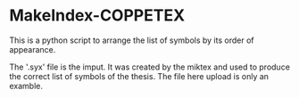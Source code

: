 # MakeIndex-COPPETEX
This is a python script to arrange the list of symbols by its order of appearance.


The '.syx' file is the imput. It was created by the miktex and used to produce the correct list of symbols of the thesis. The file here upload is only an examble. 
